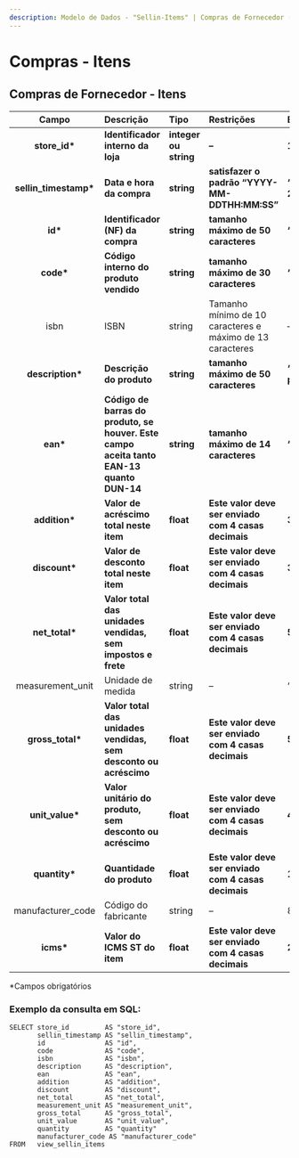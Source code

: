 ```yaml
---
description: Modelo de Dados - "Sellin-Items" | Compras de Fornecedor (Itens)
---
```


# Compras - Itens

## Compras de Fornecedor - Itens    <a id="sellin---itens"></a>

| Campo | Descrição | Tipo | Restrições | Exemplo |
| :---: | :--- | :--- | :--- | :--- |
| **store\_id\*** | **Identificador interno da loja** | **integer ou string** | **–** | **1** |
| **sellin\_timestamp\*** | **Data e hora da compra** | **string** | **satisfazer o padrão “YYYY-MM-DDTHH:MM:SS”** | **“2017-08-20T14:55:08”** |
| **id\*** | **Identificador \(NF\) da compra** | **string** | **tamanho máximo de 50 caracteres** | **“RCNTH345987”** |
| **code\*** | **Código interno do produto vendido** | **string** | **tamanho máximo de 30 caracteres** | **“COCA300”** |
| isbn | ISBN | string | Tamanho mínimo de 10 caracteres e máximo de 13 caracteres | – |
| **description\*** | **Descrição do produto** | **string** | **tamanho máximo de 50 caracteres** | **“Castanha portuguesa”** |
| **ean\*** | **Código de barras do produto, se houver. Este campo aceita tanto EAN-13 quanto DUN-14** | **string** | **tamanho máximo de 14 caracteres** | **“7891149201006”** |
| **addition\*** | **Valor de acréscimo total neste item** | **float** | **Este valor deve ser enviado com 4 casas decimais** | **34.5698** |
| **discount\*** | **Valor de desconto total neste item** | **float** | **Este valor deve ser enviado com 4 casas decimais** | **34.5698** |
| **net\_total\*** | **Valor total das unidades vendidas, sem impostos e frete** | **float** | **Este valor deve ser enviado com 4 casas decimais** | **56.9805** |
| measurement\_unit | Unidade de medida | string | – | “UN” |
| **gross\_total\*** | **Valor total das unidades vendidas, sem desconto ou acréscimo** | **float** | **Este valor deve ser enviado com 4 casas decimais** | **56.9800** |
| **unit\_value\*** | **Valor unitário do produto, sem desconto ou acréscimo** | **float** | **Este valor deve ser enviado com 4 casas decimais** | **45.9800** |
| **quantity\*** | **Quantidade do produto** | **float** | **Este valor deve ser enviado com 4 casas decimais** | **1.0000** |
| manufacturer\_code | Código do fabricante | string | – | 8928329 |
| **icms\*** | **Valor do ICMS ST do item** | **float** | **Este valor deve ser enviado com 4 casas decimais** | **2.9000** |

\*Campos obrigatórios

### Exemplo da consulta em SQL:

```text
SELECT store_id         AS "store_id", 
       sellin_timestamp AS "sellin_timestamp", 
       id               AS "id", 
       code             AS "code", 
       isbn             AS "isbn", 
       description      AS "description", 
       ean              AS "ean", 
       addition         AS "addition", 
       discount         AS "discount", 
       net_total        AS "net_total", 
       measurement_unit AS "measurement_unit", 
       gross_total      AS "gross_total", 
       unit_value       AS "unit_value", 
       quantity         AS "quantity"
       manufacturer_code AS "manufacturer_code"   
FROM   view_sellin_items
```

